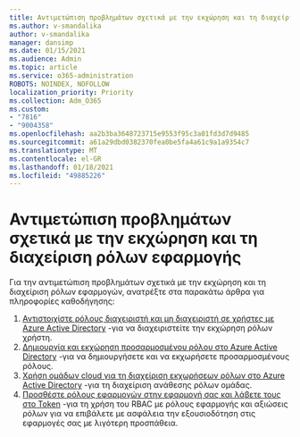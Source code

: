 ```yaml
---
title: Αντιμετώπιση προβλημάτων σχετικά με την εκχώρηση και τη διαχείριση ρόλων εφαρμογής
ms.author: v-smandalika
author: v-smandalika
manager: dansimp
ms.date: 01/15/2021
ms.audience: Admin
ms.topic: article
ms.service: o365-administration
ROBOTS: NOINDEX, NOFOLLOW
localization_priority: Priority
ms.collection: Adm_O365
ms.custom:
- "7816"
- "9004358"
ms.openlocfilehash: aa2b3ba3648723715e9553f95c3a01fd3d7d9485
ms.sourcegitcommit: a61a29dbd0382370fea0be5fa4a61c9a1a9354c7
ms.translationtype: MT
ms.contentlocale: el-GR
ms.lasthandoff: 01/18/2021
ms.locfileid: "49885226"
---
```

# <a name="troubleshoot-issues-with-application-role-assignment-and-management"></a>Αντιμετώπιση προβλημάτων σχετικά με την εκχώρηση και τη διαχείριση ρόλων εφαρμογής

Για την αντιμετώπιση προβλημάτων σχετικά με την εκχώρηση και τη διαχείριση ρόλων εφαρμογών, ανατρέξτε στα παρακάτω άρθρα για πληροφορίες καθοδήγησης:

1. [Αντιστοιχίστε ρόλους διαχειριστή και μη διαχειριστή σε χρήστες με Azure Active Directory](https://docs.microsoft.com/azure/active-directory/fundamentals/active-directory-users-assign-role-azure-portal) -για να διαχειριστείτε την εκχώρηση ρόλων χρήστη.
2. [Δημιουργία και εκχώρηση προσαρμοσμένου ρόλου στο Azure Active Directory](https://docs.microsoft.com/azure/active-directory/roles/custom-create) -για να δημιουργήσετε και να εκχωρήσετε προσαρμοσμένους ρόλους.
3. [Χρήση ομάδων cloud για τη διαχείριση εκχωρήσεων ρόλων στο Azure Active Directory](https://docs.microsoft.com/azure/active-directory/roles/groups-concept) -για τη διαχείριση ανάθεσης ρόλων ομάδας.
4. [Προσθέστε ρόλους εφαρμογών στην εφαρμογή σας και λάβετε τους στο Token](https://docs.microsoft.com/azure/active-directory/develop/howto-add-app-roles-in-azure-ad-apps#app-roles-vs-groups) -για τη χρήση του RBAC με ρόλους εφαρμογής και αξιώσεις ρόλων για να επιβάλετε με ασφάλεια την εξουσιοδότηση στις εφαρμογές σας με λιγότερη προσπάθεια.
